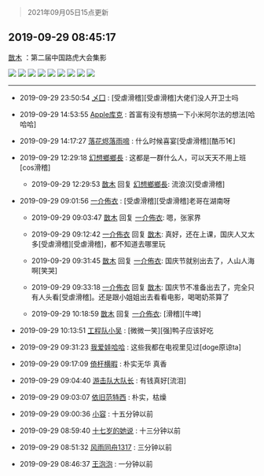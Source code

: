 > 2021年09月05日15点更新
<link rel="stylesheet" href="https://cdn.jsdelivr.net/gh/taotie6/sampleJSON@main/css/photo_show.css">


 ## 2019-09-29 08:45:17 

 [㪚木](https://www.coolapk.com/feed/14049843?shareKey=YzlmNjJiN2RmNzBjNjEzMTc0ZWU~) ：第二届中国路虎大会集影 

<div class="album">
<img class="img-item" src="http://image.coolapk.com/feed/2019/0929/08/1081091_43c2b335_7907_6834@3062x2041.jpeg" />
<img class="img-item" src="http://image.coolapk.com/feed/2019/0929/08/1081091_570de1d9_7907_6836@2805x1870.jpeg" />
<img class="img-item" src="http://image.coolapk.com/feed/2019/0929/08/1081091_39fe4b8b_7907_6838@2493x1662.jpeg" />
<img class="img-item" src="http://image.coolapk.com/feed/2019/0929/08/1081091_11e4156e_7907_684@3062x2041.jpeg" />
<img class="img-item" src="http://image.coolapk.com/feed/2019/0929/08/1081091_27688c0e_7907_6841@2493x1662.jpeg" />
<img class="img-item" src="http://image.coolapk.com/feed/2019/0929/08/1081091_ff3d7a46_7907_6843@3062x2041.jpeg" />
<img class="img-item" src="http://image.coolapk.com/feed/2019/0929/08/1081091_d7425bfb_7907_6845@3062x2041.jpeg" />
<img class="img-item" src="http://image.coolapk.com/feed/2019/0929/08/1081091_d4813ade_7907_6847@3062x2041.jpeg" />
<img class="img-item" src="http://image.coolapk.com/feed/2019/0929/08/1081091_0ada0309_7907_6848@3062x2041.jpeg" />
</div>

 ------- 

- 2019-09-29 23:50:54 [乄囗](uid=759206) : [受虐滑稽][受虐滑稽]大佬们没人开卫士吗 

- 2019-09-29 14:53:55 [Apple库克](uid=1222554) : 首富有没有想搞一下小米阿尔法的想法[哈哈哈] 

- 2019-09-29 14:17:27 [落花烬落雨啼](uid=1966083) : 什么时候喜宴[受虐滑稽][酷币1€] 

- 2019-09-29 12:29:18 [幻想鄉鄉長](uid=699581) : 这都是一群什么人，可以天天不用上班[cos滑稽] 

    - 2019-09-29 12:29:53 [㪚木](uid=1081091) 回复 [幻想鄉鄉長](uid=699581): 流浪汉[受虐滑稽] 

- 2019-09-29 09:01:56 [一介佈衣](uid=796568) : [受虐滑稽][受虐滑稽]老哥在湖南呀 

    - 2019-09-29 09:03:47 [㪚木](uid=1081091) 回复 [一介佈衣](uid=796568): 嗯，张家界 

    - 2019-09-29 09:12:42 [一介佈衣](uid=796568) 回复 [㪚木](uid=1081091): 真好，还在上课，国庆人又太多[受虐滑稽][受虐滑稽]，都不知道去哪里玩 

    - 2019-09-29 09:31:45 [㪚木](uid=1081091) 回复 [一介佈衣](uid=796568): 国庆节就别出去了，人山人海啊[笑哭] 

    - 2019-09-29 09:33:18 [一介佈衣](uid=796568) 回复 [㪚木](uid=1081091): 国庆节不准备出去了，完全只有人头看[受虐滑稽]。还是跟小姐姐出去看看电影，喝喝奶茶算了 

    - 2019-09-29 10:18:59 [㪚木](uid=1081091) 回复 [一介佈衣](uid=796568): [滑稽][牛啤] 

- 2019-09-29 10:13:51 [工程队小吴](uid=970294) : [微微一笑][强]鸭子应该好吃 

- 2019-09-29 09:31:23 [我爱娃哈哈](uid=1394076) : 这些我都在电视里见过[doge原谅ta] 

- 2019-09-29 09:17:09 [倚杆横暇](uid=1750015) : 朴实无华 真香 

- 2019-09-29 09:04:40 [游击队大队长](uid=2297321) : 有钱真好[流泪] 

- 2019-09-29 09:03:07 [依旧范特西](uid=830720) : 朴实，枯燥 

- 2019-09-29 09:00:36 [小容](uid=723560) : 十五分钟以前 

- 2019-09-29 08:59:40 [十七岁的她说](uid=945562) : 十三分钟以前 

- 2019-09-29 08:51:32 [风雨同舟1317](uid=1391479) : 三分钟以前 

- 2019-09-29 08:46:37 [王泡泡](uid=1410358) : 一分钟以前 

